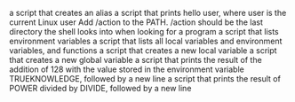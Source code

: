a script that creates an alias
a script that prints hello user, where user is the current Linux user
Add /action to the PATH. /action should be the last directory the shell looks into when looking for a program
a script that lists environment variables
a script that lists all local variables and environment variables, and functions
a script that creates a new local variable
a script that creates a new global variable
a script that prints the result of the addition of 128 with the value stored in the environment variable TRUEKNOWLEDGE, followed by a new line
 a script that prints the result of POWER divided by DIVIDE, followed by a new line
